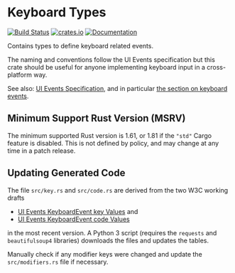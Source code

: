 Keyboard Types
==============

[![Build Status](https://github.com/rust-windowing/keyboard-types/actions/workflows/ci.yml/badge.svg)](https://github.com/rust-windowing/keyboard-types/actions)
[![crates.io](https://img.shields.io/crates/v/keyboard-types.svg)](https://crates.io/crates/keyboard-types)
[![Documentation](https://docs.rs/keyboard-types/badge.svg)](https://docs.rs/keyboard-types)

Contains types to define keyboard related events.

The naming and conventions follow the UI Events specification
but this crate should be useful for anyone implementing keyboard
input in a cross-platform way.

See also: [UI Events Specification](https://w3c.github.io/uievents/), and in
particular [the section on keyboard events](https://w3c.github.io/uievents/#keys).

Minimum Support Rust Version (MSRV)
-----------------------------------

The minimum supported Rust version is 1.61, or 1.81 if the `"std"` Cargo
feature is disabled. This is not defined by policy, and may change at any time
in a patch release.

Updating Generated Code
-----------------------

The file `src/key.rs` and `src/code.rs` are derived from the two
W3C working drafts

* [UI Events KeyboardEvent key Values](https://w3c.github.io/uievents-key/) and
* [UI Events KeyboardEvent code Values](https://w3c.github.io/uievents-code/)

in the most recent version. A Python 3 script (requires the `requests` and
`beautifulsoup4` libraries) downloads the files and updates the tables.

Manually check if any modifier keys were changed and update the
`src/modifiers.rs` file if necessary.
